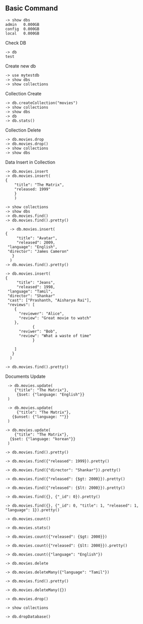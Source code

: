 
Basic Command
-------------
	-> show dbs
	admin   0.000GB
	config  0.000GB
	local   0.000GB

Check DB
	
	-> db
	test
	
Create new db	
	
	-> use mytestdb
	-> show dbs
	-> show collections

Collection Create
	
	-> db.createCollection("movies")
	-> show collections
	-> show dbs
	-> db
	-> db.stats()

Collection Delete

	-> db.movies.drop
	-> db.movies.drop()
	-> show collections
	-> show dbs

Data Insert in Collection

	-> db.movies.insert
	-> db.movies.insert(
  	{
      	"title": "The Matrix",
       	"released: 1999"
     	}
    	)

	-> show collections
	-> show dbs
	-> db.movies.find()
	-> db.movies.find().pretty()

      -> db.movies.insert(
	{
         "title": "Avatar",
         "released": 2009,
	 "language": "English",
	 "director": "James Cameron"
       }
      )
    -> db.movies.find().pretty()

    -> db.movies.insert(
	{
         "title": "Jeans",
         "released": 1998,
	 "language": "Tamil",
	 "director": "Shankar"
	 "cast": ["Prashanth, "Aisharya Rai"],
	 "reviews": [
		{
		  "reviewer": "Alice",
 		  "review": "Great movie to watch"
		},
                {
		  "reviwer": "Bob",
		  "review": "What a waste of time"
                }
		
		] 
       }
      ) 
   
    -> db.movies.find().pretty()

Documents Update
     
     -> db.movies.update(
        {"title": "The Matrix"}, 
         {$set: {"language: "English"}}
     )

     -> db.movies.update(
         {"title": "The Matrix"}, 
       {$unset: {"language: ""}}
     )

    -> db.movies.update(
        {"title": "The Matrix"}, 
      {$set: {"language: "korean"}}
     )

	-> db.movies.find().pretty()

	-> db.movies.find({"released": 1999}).pretty()

	-> db.movies.find({"director": "Shankar"}).pretty()

	-> db.movies.find({"released": {$gt: 2000}}).pretty()

	-> db.movies.find({"released": {$lt: 2000}}).pretty()

	-> db.movies.find({}, {"_id": 0}).pretty()

	-> db.movies.find({}, {"_id": 0, "title": 1, "released": 1, "language": 1}).pretty()

	-> db.movies.count()

	-> db.movies.stats()

	-> db.movies.count({"released": {$gt: 2000}}) 

	-> db.movies.count({"released": {$lt: 2000}}).pretty()

	-> db.movies.count({"language": "English"}) 

	-> db.movies.delete

	-> db.movies.deleteMany({"language": "Tamil"})

	-> db.movies.find().pretty()

	-> db.movies.deleteMany({})

	-> db.movies.drop()

	-> show collections

	-> db.dropDatabase()
